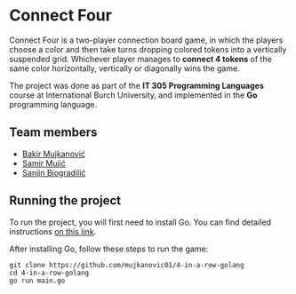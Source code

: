 # Connect Four

Connect Four is a two-player connection board game, in which the players choose a color and then take turns dropping colored tokens into a vertically suspended grid. Whichever player manages to **connect 4 tokens** of the same color horizontally, vertically or diagonally wins the game.

The project was done as part of the **IT 305 Programming Languages** course at International Burch University, and implemented in the **Go** programming language.

## Team members
- [Bakir Mujkanović](https://github.com/mujkanovic01)
- [Samir Mujić](https://github.com/samirmujic1)
- [Sanjin Biogradilić](https://github.com/Sanjin63)

## Running the project

To run the project, you will first need to install Go. You can find detailed instructions [on this link](https://go.dev/doc/install). 

After installing Go, follow these steps to run the game:
```
git clone https://github.com/mujkanovic01/4-in-a-row-golang
cd 4-in-a-row-golang
go run main.go
```